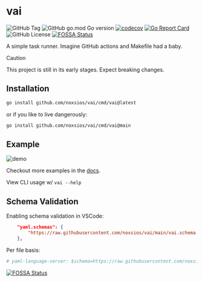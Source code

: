 # vai

![GitHub Tag](https://img.shields.io/github/v/tag/noxsios/vai)
![GitHub go.mod Go version](https://img.shields.io/github/go-mod/go-version/noxsios/vai)
[![codecov](https://codecov.io/gh/Noxsios/vai/graph/badge.svg?token=P7E9QC2RB9)](https://codecov.io/gh/Noxsios/vai)
[![Go Report Card](https://goreportcard.com/badge/github.com/noxsios/vai)](https://goreportcard.com/report/github.com/noxsios/vai)
![GitHub License](https://img.shields.io/github/license/noxsios/vai)
[![FOSSA Status](https://app.fossa.com/api/projects/custom%2B45282%2Fgithub.com%2FNoxsios%2Fvai.svg?type=shield&issueType=license)](https://app.fossa.com/projects/custom%2B45282%2Fgithub.com%2FNoxsios%2Fvai?ref=badge_shield&issueType=license)

A simple task runner. Imagine GitHub actions and Makefile had a baby.

> [!CAUTION]
> This project is still in its early stages. Expect breaking changes.

## Installation

```sh
go install github.com/noxsios/vai/cmd/vai@latest
```

or if you like to live dangerously:

```sh
go install github.com/noxsios/vai/cmd/vai@main
```

## Example

![demo](https://github.com/user-attachments/assets/b11527b0-c4af-4f0c-b280-0fe18507a22c)

Checkout more examples in the [docs](https://vai.razzle.cloud/docs/).

View CLI usage w/ `vai --help`

## Schema Validation

Enabling schema validation in VSCode:

```json
    "yaml.schemas": {
        "https://raw.githubusercontent.com/noxsios/vai/main/vai.schema.json": "vai.yaml",
    },
```

Per file basis:

```yaml
# yaml-language-server: $schema=https://raw.githubusercontent.com/noxsios/vai/main/vai.schema.json
```

[![FOSSA Status](https://app.fossa.com/api/projects/custom%2B45282%2Fgithub.com%2FNoxsios%2Fvai.svg?type=large&issueType=license)](https://app.fossa.com/projects/custom%2B45282%2Fgithub.com%2FNoxsios%2Fvai?ref=badge_large&issueType=license)
